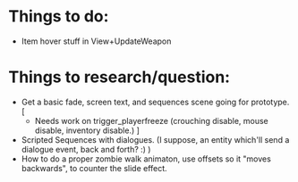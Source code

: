 # Things to do:
- Item hover stuff in View+UpdateWeapon

# Things to research/question:
- Get a basic fade, screen text, and sequences scene going for prototype. [
    - Needs work on trigger_playerfreeze (crouching disable, mouse disable, inventory disable.)
]
- Scripted Sequences with dialogues. (I suppose, an entity which'll send a dialogue event, back and forth? :) )
- How to do a proper zombie walk animaton, use offsets so it "moves backwards", to counter the slide effect.
